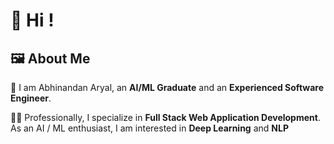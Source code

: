
# 👋 Hi !

## 🖼️ About Me

💐 I am Abhinandan Aryal, an **AI/ML Graduate** and an **Experienced Software Engineer**. 

🧑‍🏫 Professionally, I specialize in **Full Stack Web Application Development**. As an AI / ML enthusiast, I am interested in **Deep Learning** and **NLP**



